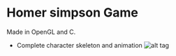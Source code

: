 Homer simpson Game
=========

Made in OpenGL and C. 

- Complete character skeleton and animation
![alt tag]([Imgur](http://i.imgur.com/yhqplrA.png))
